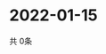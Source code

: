 # 2022-01-15
  共 0条

  <!-- BEGIN -->
  <!-- 最后更新时间Sat Jan 15 2022 05:07:27 GMT+0000 (Coordinated Universal Time) -->
  
  <!-- END -->
  
  